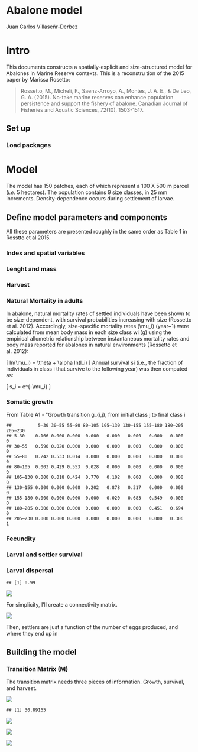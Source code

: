 Abalone model
================
Juan Carlos Villaseñr-Derbez

# Intro

This documents constructs a spatially-explicit and size-structured model
for Abalones in Marine Reserve contexts. This is a reconstru tion of the
2015 paper by Marissa Rosetto:

> Rossetto, M., Micheli, F., Saenz-Arroyo, A., Montes, J. A. E., & De
> Leo, G. A. (2015). No-take marine reserves can enhance population
> persistence and support the fishery of abalone. Canadian Journal of
> Fisheries and Aquatic Sciences, 72(10), 1503-1517.

## Set up

### Load packages

# Model

The model has 150 patches, each of which represent a 100 X 500 m parcel
(*i.e.* 5 hectares). The population contains 9 size classes, in 25 mm
increments. Density-dependence occurs during settlement of larvae.

## Define model parameters and components

All these parameters are presented roughly in the same order as Table 1
in Rosstto et al 2015.

### Index and spatial variables

### Lenght and mass

### Harvest

### Natural Mortality in adults

In abalone, natural mortality rates of settled individuals have been
shown to be size-dependent, with survival probabilities increasing with
size (Rossetto et al. 2012). Accordingly, size-specific mortality rates
\(\mu_i\) (year−1) were calculated from mean body mass in each size
class wi (g) using the empirical allometric relationship between
instantaneous mortality rates and body mass reported for abalones in
natural environments (Rossetto et al. 2012):

\[
ln(\mu_i) = \theta + \alpha ln(l_i)
\] Annual survival si (i.e., the fraction of individuals in class i that
survive to the following year) was then computed as:

\[
s_i = e^{-\mu_i}
\]

### Somatic growth

From Table A1 - "Growth transition g\_{i,j}, from initial class j to
final class
    i

    ##          5–30 30–55 55–80 80–105 105–130 130–155 155–180 180–205 205–230
    ## 5–30    0.166 0.000 0.000  0.000   0.000   0.000   0.000   0.000       0
    ## 30–55   0.590 0.020 0.000  0.000   0.000   0.000   0.000   0.000       0
    ## 55–80   0.242 0.533 0.014  0.000   0.000   0.000   0.000   0.000       0
    ## 80–105  0.003 0.429 0.553  0.028   0.000   0.000   0.000   0.000       0
    ## 105–130 0.000 0.018 0.424  0.770   0.102   0.000   0.000   0.000       0
    ## 130–155 0.000 0.000 0.008  0.202   0.878   0.317   0.000   0.000       0
    ## 155–180 0.000 0.000 0.000  0.000   0.020   0.683   0.549   0.000       0
    ## 180–205 0.000 0.000 0.000  0.000   0.000   0.000   0.451   0.694       0
    ## 205–230 0.000 0.000 0.000  0.000   0.000   0.000   0.000   0.306       1

### Fecundity

### Larval and settler survival

### Larval dispersal

    ## [1] 0.99

![](4_abalone_model_files/figure-gfm/unnamed-chunk-10-1.png)<!-- -->

For simplicity, I’ll create a connectivity matrix.

![](4_abalone_model_files/figure-gfm/unnamed-chunk-11-1.png)<!-- -->

Then, settlers are just a function of the number of eggs produced, and
where they end up in

## Building the model

### Transition Matrix \(M\)

The transition matrix needs three pieces of information. Growth,
survival, and harvest.

![](4_abalone_model_files/figure-gfm/unnamed-chunk-15-1.png)<!-- -->

    ## [1] 30.89165

![](4_abalone_model_files/figure-gfm/unnamed-chunk-16-1.png)<!-- -->

![](4_abalone_model_files/figure-gfm/unnamed-chunk-17-1.png)<!-- -->

![](4_abalone_model_files/figure-gfm/unnamed-chunk-18-1.png)<!-- -->
